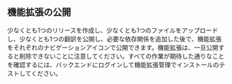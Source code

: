 ## 機能拡張の公開

少なくとも1つのリリースを作成し、少なくとも1つのファイルをアップロードし、少なくとも1つの翻訳を公開し、必要な依存関係を追加した後で、機能拡張をそれぞれのナビゲーションアイコンで公開できます。機能拡張は、一旦公開すると削除できないことに注意してください。すべての作業が期待した通りなことを確認するには、バックエンドにログインして機能拡張管理でインストールのテストしてください。
